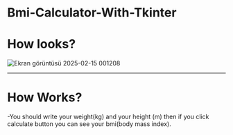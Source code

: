 # Bmi-Calculator-With-Tkinter

<h1>How looks?</h1>

![Ekran görüntüsü 2025-02-15 001208](https://github.com/user-attachments/assets/c0863546-e732-40e5-a02f-b259f3dad94e)
<hr/>

<h1>How Works?</h1>

-You should write your weight(kg) and your height (m) then if you click calculate button you can see your bmi(body mass index).




